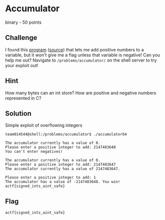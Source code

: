 # Accumulator
binary - 50 points

## Challenge 
I found this [program](accumulator64) ([source](accumulator.c)) that lets me add positive numbers to a variable, but it won't give me a flag unless that variable is negative! Can you help me out? Navigate to `/problems/accumulator/` on the shell server to try your exploit out!

## Hint
How many bytes can an int store? How are positive and negative numbers represented in C?

## Solution
Simple exploit of overflowing integers

	team014544@shell:/problems/accumulator$ ./accumulator64

	The accumulator currently has a value of 0.
	Please enter a positive integer to add: 2147483648
	You can't enter negatives!

	The accumulator currently has a value of 0.
	Please enter a positive integer to add: 2147483647
	The accumulator currently has a value of 2147483647.

	Please enter a positive integer to add: 1
	The accumulator has a value of -2147483648. You win!
	actf{signed_ints_aint_safe}


## Flag

	actf{signed_ints_aint_safe}
